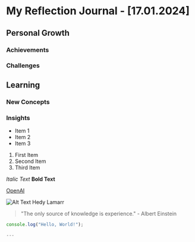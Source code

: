 # My Reflection Journal - [17.01.2024]

## Personal Growth
### Achievements
### Challenges
## Learning
### New Concepts
### Insights

- Item 1
- Item 2
- Item 3

1. First Item
2. Second Item
3. Third Item

*Italic Text*
**Bold Text**

[OpenAI](https://www.openai.com/)

![Alt Text Hedy Lamarr](https://i.imgur.com/yXOvdOSs.jpg)

> "The only source of knowledge is experience." - Albert Einstein

```javascript
console.log("Hello, World!");

---